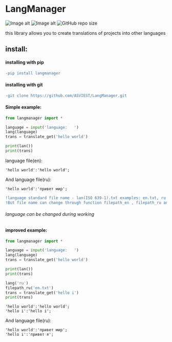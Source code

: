 # LangManager

![Image alt](https://img.shields.io/github/license/ASVIEST/LangManager?logo=GitHub&logoColor=orange&style=flat-square)
![Image alt](https://img.shields.io/discord/762602867088818218?color=green&label=server&logo=discord&logoColor=white&style=flat-square)
![GitHub repo size](https://img.shields.io/github/repo-size/ASVIEST/LangManager?color=green&label=size&logo=GitHub&logoColor=cAF7a6&style=flat-square)

this library allows you to create translations of projects into other languages

## install:
#### installing with pip
```diff
-pip install langmanager
```
#### installing with git
```diff
-git clone https://github.com/ASVIEST/LangManager.git
```

#### Simple example:
```python
from langmanager import *

language = input('language:   ')
lang(language)
trans = translate_get('hello world')

print(lan())
print(trans)
```
language file(en):
```
'hello world':'hello world';
```
And language file(ru):
```
'hello world':'привет мир';
```
```diff
!language standard file name - lan(ISO 639-1).txt examples: en.txt, ru.txt, zh.txt
!But file name can change through function filepath_en , filepath_ru and others
```
###### language can be changed during working
#### improved example:
```python
from langmanager import *

language = input('language:   ')
lang(language)
trans = translate_get('hello world')

print(lan())
print(trans)

lang('ru')
filepath_ru('en.txt')
trans = translate_get('hello i')
print(trans)
```
```
'hello world':'hello world';
'hello i':'hello i';
```
And language file(ru):
```
'hello world':'привет мир';
'hello i':'привет я';
```
